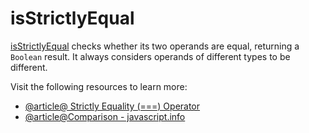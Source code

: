 # isStrictlyEqual

[isStrictlyEqual](https://developer.mozilla.org/en-US/docs/Web/JavaScript/Reference/Operators/Strict_equality) checks whether its two operands are equal, returning a `Boolean` result. It always considers operands of different types to be different.

Visit the following resources to learn more:

- [@article@ Strictly Equality (===) Operator](https://developer.mozilla.org/en-US/docs/Web/JavaScript/Reference/Operators/Strict_equality)
- [@article@Comparison - javascript.info](https://javascript.info/comparison)
